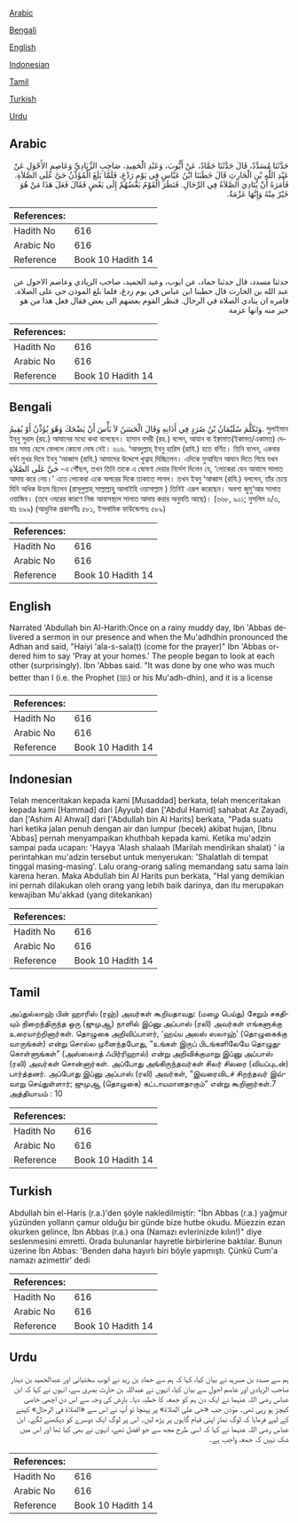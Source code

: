 [Arabic](#arabic)

[Bengali](#bengali)

[English](#english)

[Indonesian](#indonesian)

[Tamil](#tamil)

[Turkish](#turkish)

[Urdu](#urdu)

## Arabic


<div dir="rtl" lang="ar" style={{fontSize:'larger',backgroundColor:'#f8f9fa',padding:20}}>
حَدَّثَنَا مُسَدَّدٌ، قَالَ حَدَّثَنَا حَمَّادٌ، عَنْ أَيُّوبَ، وَعَبْدِ الْحَمِيدِ، صَاحِبِ الزِّيَادِيِّ وَعَاصِمٍ الأَحْوَلِ عَنْ عَبْدِ اللَّهِ بْنِ الْحَارِثِ قَالَ خَطَبَنَا ابْنُ عَبَّاسٍ فِي يَوْمٍ رَدْغٍ، فَلَمَّا بَلَغَ الْمُؤَذِّنُ حَىَّ عَلَى الصَّلاَةِ‏.‏ فَأَمَرَهُ أَنْ يُنَادِيَ الصَّلاَةُ فِي الرِّحَالِ‏.‏ فَنَظَرَ الْقَوْمُ بَعْضُهُمْ إِلَى بَعْضٍ فَقَالَ فَعَلَ هَذَا مَنْ هُوَ خَيْرٌ مِنْهُ وَإِنَّهَا عَزْمَةٌ‏.‏
</div>
<div style={{backgroundColor:'#f8f9fa',padding:20, marginBottom: 10}}><table> <thead> <tr> <th>References:</th> <th></th> </tr> </thead> <tbody><tr><td>Hadith No</td><td>616</td></tr><tr><td>Arabic No</td><td>616</td></tr><tr><td>Reference</td><td>Book 10 Hadith 14</td></tr></tbody></table></div>


<div dir="rtl" lang="ar" style={{fontSize:'larger',backgroundColor:'#f8f9fa',padding:20}}>
حدثنا مسدد، قال حدثنا حماد، عن ايوب، وعبد الحميد، صاحب الزيادي وعاصم الاحول عن عبد الله بن الحارث قال خطبنا ابن عباس في يوم ردغ، فلما بلغ الموذن حى على الصلاة. فامره ان ينادي الصلاة في الرحال. فنظر القوم بعضهم الى بعض فقال فعل هذا من هو خير منه وانها عزمة
</div>
<div style={{backgroundColor:'#f8f9fa',padding:20, marginBottom: 10}}><table> <thead> <tr> <th>References:</th> <th></th> </tr> </thead> <tbody><tr><td>Hadith No</td><td>616</td></tr><tr><td>Arabic No</td><td>616</td></tr><tr><td>Reference</td><td>Book 10 Hadith 14</td></tr></tbody></table></div>

## Bengali


<div dir="ltr" lang="bn" style={{fontSize:'larger',backgroundColor:'#f8f9fa',padding:20}}>
وَتَكَلَّمَ سُلَيْمَانُ بْنُ صُرَدٍ فِي أَذَانِهِ وَقَالَ الْحَسَنُ لاَ بَأْسَ أَنْ يَضْحَكَ وَهُوَ يُؤَذِّنُ أَوْ يُقِيمُ. সুলাইমান ইব্‌নু সুরাদ (রহ.) আযানের মধ্যে কথা বলেছেন। হাসান বসরী (রহ.) বলেন, আযান বা ইক্বামাত(ইকামত/একামত) দেয়ার সময় হেসে ফেললে কোনো দোষ নেই। ৬১৬. ‘আবদুল্লাহ্ ইবনু হারিস (রাযি.) হতে বর্ণিত। তিনি বলেন, একবার বর্ষণ মুখর দিনে ইবনু ‘আব্বাস (রাযি.) আমাদের উদ্দেশে খুত্বাহ দিচ্ছিলেন। এদিকে মুআয্যিন আযান দিতে গিয়ে যখন حَيَّ عَلَى الصَّلاَةِ -এ পৌঁছল, তখন তিনি তাকে এ ঘোষণা দেয়ার নির্দেশ দিলেন যে, ‘লোকেরা যেন আবাসে সালাত আদায় করে নেয়।’ এতে লোকেরা একে অপরের দিকে তাকাতে লাগল। তখন ইবনু ‘আব্বাস (রাযি.) বললেন, তাঁর চেয়ে যিনি অধিক উত্তম ছিলেন (রাসূলুল্লাহ্ সাল্লাল্লাহু আলাইহি ওয়াসাল্লাম ) তিনিই এরূপ করেছেন। অবশ্য জুমু‘আর সালাত ওয়াজিব। (তবে ওযরের কারণে নিজ আবাসস্থলে সালাত আদায় করার অনুমতি আছে)। (৬৬৮, ৯০১; মুসলিম ৬/৩, হাঃ ৬৯৯) (আধুনিক প্রকাশনীঃ ৫৮১, ইসলামিক ফাউন্ডেশনঃ ৫৮৯)
</div>
<div style={{backgroundColor:'#f8f9fa',padding:20, marginBottom: 10}}><table> <thead> <tr> <th>References:</th> <th></th> </tr> </thead> <tbody><tr><td>Hadith No</td><td>616</td></tr><tr><td>Arabic No</td><td>616</td></tr><tr><td>Reference</td><td>Book 10 Hadith 14</td></tr></tbody></table></div>

## English


<div dir="ltr" lang="en" style={{fontSize:'larger',backgroundColor:'#f8f9fa',padding:20}}>
Narrated 'Abdullah bin Al-Harith:Once on a rainy muddy day, Ibn 'Abbas delivered a sermon in our presence and when the Mu'adhdhin pronounced the Adhan and said, "Haiyi 'ala-s-sala(t) (come for the prayer)" Ibn 'Abbas ordered him to say 'Pray at your homes.' The people began to look at each other (surprisingly). Ibn 'Abbas said. "It was done by one who was much better than I (i.e. the Prophet (ﷺ) or his Mu'adh-dhin), and it is a license
</div>
<div style={{backgroundColor:'#f8f9fa',padding:20, marginBottom: 10}}><table> <thead> <tr> <th>References:</th> <th></th> </tr> </thead> <tbody><tr><td>Hadith No</td><td>616</td></tr><tr><td>Arabic No</td><td>616</td></tr><tr><td>Reference</td><td>Book 10 Hadith 14</td></tr></tbody></table></div>

## Indonesian


<div dir="ltr" lang="id" style={{fontSize:'larger',backgroundColor:'#f8f9fa',padding:20}}>
Telah menceritakan kepada kami [Musaddad] berkata, telah menceritakan kepada kami [Hammad] dari [Ayyub] dan ['Abdul Hamid] sahabat Az Zayadi, dan ['Ashim Al Ahwal] dari ['Abdullah bin Al Harits] berkata, "Pada suatu hari ketika jalan penuh dengan air dan lumpur (becek) akibat hujan, [Ibnu 'Abbas] pernah menyampaikan khuthbah kepada kami. Ketika mu'adzin sampai pada ucapan: 'Hayya 'Alash shalaah (Marilah mendirikan shalat) ' ia perintahkan mu'adzin tersebut untuk menyerukan: 'Shalatlah di tempat tinggal masing-masing'. Lalu orang-orang saling memandang satu sama lain karena heran. Maka Abdullah bin Al Harits pun berkata, "Hal yang demikian ini pernah dilakukan oleh orang yang lebih baik darinya, dan itu merupakan kewajiban Mu'akkad (yang ditekankan)
</div>
<div style={{backgroundColor:'#f8f9fa',padding:20, marginBottom: 10}}><table> <thead> <tr> <th>References:</th> <th></th> </tr> </thead> <tbody><tr><td>Hadith No</td><td>616</td></tr><tr><td>Arabic No</td><td>616</td></tr><tr><td>Reference</td><td>Book 10 Hadith 14</td></tr></tbody></table></div>

## Tamil


<div dir="ltr" lang="ta" style={{fontSize:'larger',backgroundColor:'#f8f9fa',padding:20}}>
அப்துல்லாஹ் பின் ஹாரிஸ் (ரஹ்) அவர்கள் கூறியதாவது: (மழை பெய்து) சேறும் சகதியும் நிறைந்திருந்த ஒரு (ஜுமுஆ) நாளில் இப்னு அப்பாஸ் (ரலி) அவர்கள் எங்களுக்கு உரையாற்றினார்கள். தொழுகை அறிவிப்பாளர், ‘ஹய்ய அலஸ் ஸலாஹ்’ (தொழுகைக்கு வாருங்கள்) என்று சொல்ல முனைந்தபோது, “உங்கள் இருப் பிடங்களிலேயே தொழுதுகொள்ளுங்கள்” (அஸ்ஸலாத் ஃபிர்ரிஹால்) என்று அறிவிக்குமாறு இப்னு அப்பாஸ் (ரலி) அவர்கள் சொன்னார்கள். அப்போது அங்கிருந்தவர்கள் சிலர் சிலரை (வியப்புடன்) பார்த்தனர். அப்போது இப்னு அப்பாஸ் (ரலி) அவர்கள், “இவரைவிடச் சிறந்தவர் இவ்வாறு செய்துள்ளார்; ஜுமுஆ (தொழுகை) கட்டாயமானதாகும்” என்று கூறினார்கள்.7 அத்தியாயம் : 10
</div>
<div style={{backgroundColor:'#f8f9fa',padding:20, marginBottom: 10}}><table> <thead> <tr> <th>References:</th> <th></th> </tr> </thead> <tbody><tr><td>Hadith No</td><td>616</td></tr><tr><td>Arabic No</td><td>616</td></tr><tr><td>Reference</td><td>Book 10 Hadith 14</td></tr></tbody></table></div>

## Turkish


<div dir="ltr" lang="tr" style={{fontSize:'larger',backgroundColor:'#f8f9fa',padding:20}}>
Abdullah bin el-Haris (r.a.)'den şöyle nakledilmiştir: "İbn Abbas (r.a.) yağmur yüzünden yolların çamur olduğu bir günde bize hutbe okudu. Müezzin ezan okurken gelince, İbn Abbas (r.a.) ona (Namazı evlerinizde kılın!)" diye seslenmesini emretti. Orada bulunanlar hayretle birbirlerine baktılar. Bunun üzerine İbn Abbas: 'Benden daha hayırlı biri böyle yapmıştı. Çünkü Cum'a namazı azimettir' dedi
</div>
<div style={{backgroundColor:'#f8f9fa',padding:20, marginBottom: 10}}><table> <thead> <tr> <th>References:</th> <th></th> </tr> </thead> <tbody><tr><td>Hadith No</td><td>616</td></tr><tr><td>Arabic No</td><td>616</td></tr><tr><td>Reference</td><td>Book 10 Hadith 14</td></tr></tbody></table></div>

## Urdu


<div dir="rtl" lang="ur" style={{fontSize:'larger',backgroundColor:'#f8f9fa',padding:20}}>
ہم سے مسدد بن مسرہد نے بیان کیا، کہا کہ ہم سے حماد بن زید نے ایوب سختیانی اور عبدالحمید بن دینار صاحب الزیادی اور عاصم احول سے بیان کیا، انہوں نے عبداللہ بن حارث بصریٰ سے، انہوں نے کہا کہ ابن عباس رضی اللہ عنہما نے ایک دن ہم کو جمعہ کا خطبہ دیا۔ بارش کی وجہ سے اس دن اچھی خاصی کیچڑ ہو رہی تھی۔ مؤذن جب «حى على الصلاة‏» پر پہنچا تو آپ نے اس سے «الصلاة في الرحال‏» کہنے کے لیے فرمایا کہ لوگ نماز اپنی قیام گاہوں پر پڑھ لیں۔ اس پر لوگ ایک دوسرے کو دیکھنے لگے۔ ابن عباس رضی اللہ عنہما نے کہا کہ اسی طرح مجھ سے جو افضل تھے، انہوں نے بھی کیا تھا اور اس میں شک نہیں کہ جمعہ واجب ہے۔
</div>
<div style={{backgroundColor:'#f8f9fa',padding:20, marginBottom: 10}}><table> <thead> <tr> <th>References:</th> <th></th> </tr> </thead> <tbody><tr><td>Hadith No</td><td>616</td></tr><tr><td>Arabic No</td><td>616</td></tr><tr><td>Reference</td><td>Book 10 Hadith 14</td></tr></tbody></table></div>